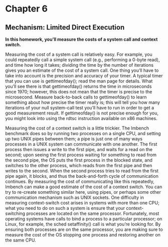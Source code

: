 # Chapter 6
## Mechanism: Limited Direct Execution

**In this homework, you’ll measure the costs of a system call and context switch.** 

Measuring the cost of a system call is relatively easy. For example, you could repeatedly call a simple system call (e.g., performing a 0-byte read), and time how long it takes; dividing the time by the number of iterations gives you an estimate of the cost of a system call.
One thing you’ll have to take into account is the precision and accuracy of your timer. A typical timer that you can use is gettimeofday();
read the man page for details. What you’ll see there is that gettimeofday() returns the time in microseconds since 1970; however, this does not mean that the timer is precise to the microsecond. 
Measure back-to-back calls to gettimeofday() to learn something about how precise the timer really is; this will tell you how many iterations of your null system-call
test you’ll have to run in order to get a good measurement result.
If gettimeofday() is not precise enough for you, you might look into using the rdtsc instruction available on x86 machines.

Measuring the cost of a context switch is a little trickier. The lmbench benchmark does so by running two processes on a single CPU, and setting up two UNIX pipes between them; a pipe is just one of many ways processes in a UNIX system can communicate with one another. The first process then issues a write to the first pipe, and waits for a read on the second; upon seeing the first process waiting for something to read from the second pipe, the OS puts the first process in the blocked state, and switches to the other process, which reads from the first pipe and then writes to the second. When the second process tries to read from the first pipe again, it blocks, and thus the back-and-forth cycle of communication continues.
By measuring the cost of communicating like this repeatedly, lmbench can make a good estimate of the cost of a context switch. 
You can try to re-create something similar here, using pipes, or perhaps some other communication mechanism such as UNIX sockets.
One difficulty in measuring context-switch cost arises in systems with more than one CPU; what you need to do on such a system is ensure that your context-switching processes are located on the same processor. Fortunately, most operating systems have calls to bind a process to a particular processor; on Linux, for example, the sched setaffinity() call is what you’re looking for. By ensuring both processes are on the same processor, you are making sure to measure the cost of the OS stopping
one process and restoring another on the same CPU.
